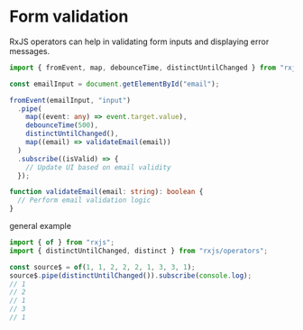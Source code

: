 # Form validation

RxJS operators can help in validating form inputs and displaying error messages.

```typescript
import { fromEvent, map, debounceTime, distinctUntilChanged } from "rxjs";

const emailInput = document.getElementById("email");

fromEvent(emailInput, "input")
  .pipe(
    map((event: any) => event.target.value),
    debounceTime(500),
    distinctUntilChanged(),
    map((email) => validateEmail(email))
  )
  .subscribe((isValid) => {
    // Update UI based on email validity
  });

function validateEmail(email: string): boolean {
  // Perform email validation logic
}
```

general example

```typescript
import { of } from "rxjs";
import { distinctUntilChanged, distinct } from "rxjs/operators";

const source$ = of(1, 1, 2, 2, 2, 1, 3, 3, 1);
source$.pipe(distinctUntilChanged()).subscribe(console.log);
// 1
// 2
// 1
// 3
// 1
```
